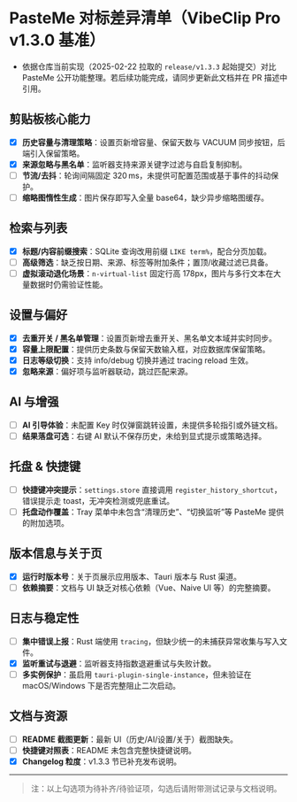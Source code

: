 # PasteMe 对标差异清单（VibeClip Pro v1.3.0 基准）

- 依据仓库当前实现（2025-02-22 拉取的 `release/v1.3.3` 起始提交）对比 PasteMe 公开功能整理。若后续功能完成，请同步更新此文档并在 PR 描述中引用。

## 剪贴板核心能力

- [x] **历史容量与清理策略**：设置页新增容量、保留天数与 VACUUM 同步按钮，后端引入保留策略。
- [x] **来源忽略与黑名单**：监听器支持来源关键字过滤与自启复制抑制。
- [ ] **节流/去抖**：轮询间隔固定 320 ms，未提供可配置范围或基于事件的抖动保护。
- [ ] **缩略图惰性生成**：图片保存即写入全量 base64，缺少异步缩略图缓存。

## 检索与列表

- [x] **标题/内容前缀搜索**：SQLite 查询改用前缀 `LIKE term%`，配合分页加载。
- [ ] **高级筛选**：缺乏按日期、来源、标签等附加条件；置顶/收藏过滤已具备。
- [ ] **虚拟滚动退化场景**：`n-virtual-list` 固定行高 178px，图片与多行文本在大量数据时仍需验证性能。

## 设置与偏好

- [x] **去重开关 / 黑名单管理**：设置页新增去重开关、黑名单文本域并实时同步。
- [x] **容量上限配置**：提供历史条数与保留天数输入框，对应数据库保留策略。
- [x] **日志等级切换**：支持 info/debug 切换并通过 tracing reload 生效。
- [x] **忽略来源**：偏好项与监听器联动，跳过匹配来源。

## AI 与增强

- [ ] **AI 引导体验**：未配置 Key 时仅弹窗跳转设置，未提供多轮指引或外链文档。
- [ ] **结果落盘可选**：右键 AI 默认不保存历史，未给到显式提示或策略选择。

## 托盘 & 快捷键

- [ ] **快捷键冲突提示**：`settings.store` 直接调用 `register_history_shortcut`，错误提示走 toast，无冲突检测或兜底重试。
- [ ] **托盘动作覆盖**：Tray 菜单中未包含“清理历史”、“切换监听”等 PasteMe 提供的附加选项。

## 版本信息与关于页

- [x] **运行时版本号**：关于页展示应用版本、Tauri 版本与 Rust 渠道。
- [ ] **依赖摘要**：文档与 UI 缺乏对核心依赖（Vue、Naive UI 等）的完整摘要。

## 日志与稳定性

- [ ] **集中错误上报**：Rust 端使用 `tracing`，但缺少统一的未捕获异常收集与写入文件。
- [x] **监听重试与退避**：监听器支持指数退避重试与失败计数。
- [ ] **多实例保护**：虽启用 `tauri-plugin-single-instance`，但未验证在 macOS/Windows 下是否完整阻止二次启动。

## 文档与资源

- [ ] **README 截图更新**：最新 UI（历史/AI/设置/关于）截图缺失。
- [ ] **快捷键对照表**：README 未包含完整快捷键说明。
- [x] **Changelog 粒度**：v1.3.3 节已补充发布说明。

---

> 注：以上勾选项为待补齐/待验证项，勾选后请附带测试记录与文档说明。

